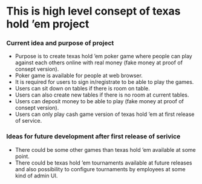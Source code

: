 # This is high level consept of texas hold ’em project

### Current idea and purpose of project

- Purpose is to create texas hold ’em poker game where people can play against each others  online with real money (fake money at proof of consept version).
- Poker game is available for people at web browser.
- It is required for users to sign in/registrate to be able to play the games.
- Users can sit down on tables if there is room on table.
- Users can also create new tables if there is no room at current tables.
- Users can deposit money to be able to play (fake money at proof of consept version).
- Users can only play cash game version of texas hold ’em at first release of service.

### Ideas for future development after first release of serivice

- There could be some other games than texas hold ’em available at some point.
- There could be texas hold ’em tournaments available at future releases and also possibility to configure tournaments by employees at some kind of admin UI.



